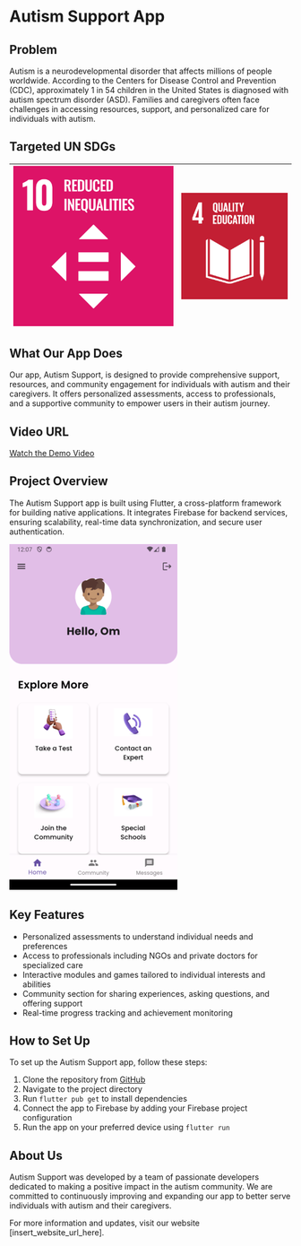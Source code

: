 # Autism Support App

## Problem
Autism is a neurodevelopmental disorder that affects millions of people worldwide. According to the Centers for Disease Control and Prevention (CDC), approximately 1 in 54 children in the United States is diagnosed with autism spectrum disorder (ASD). Families and caregivers often face challenges in accessing resources, support, and personalized care for individuals with autism.

## Targeted UN SDGs

![image.jpg1](assets\sdg1.png) |![image.jpg2](assets\sdg2.png)
--- | --- | 
## What Our App Does
Our app, Autism Support, is designed to provide comprehensive support, resources, and community engagement for individuals with autism and their caregivers. It offers personalized assessments, access to professionals, and a supportive community to empower users in their autism journey.

## Video URL
[Watch the Demo Video](insert_youtube_url_here)

## Project Overview
The Autism Support app is built using Flutter, a cross-platform framework for building native applications. It integrates Firebase for backend services, ensuring scalability, real-time data synchronization, and secure user authentication.

![Dash Board](Dashboard-1.png)

## Key Features
- Personalized assessments to understand individual needs and preferences
- Access to professionals including NGOs and private doctors for specialized care
- Interactive modules and games tailored to individual interests and abilities
- Community section for sharing experiences, asking questions, and offering support
- Real-time progress tracking and achievement monitoring

## How to Set Up
To set up the Autism Support app, follow these steps:
1. Clone the repository from [GitHub](insert_github_repo_url_here)
2. Navigate to the project directory
3. Run `flutter pub get` to install dependencies
4. Connect the app to Firebase by adding your Firebase project configuration
5. Run the app on your preferred device using `flutter run`

## About Us
Autism Support was developed by a team of passionate developers dedicated to making a positive impact in the autism community. We are committed to continuously improving and expanding our app to better serve individuals with autism and their caregivers.

For more information and updates, visit our website [insert_website_url_here].

